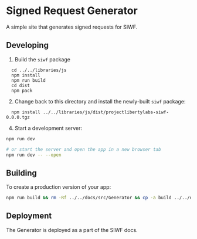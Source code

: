 # Signed Request Generator

A simple site that generates signed requests for SIWF.

## Developing

1. Build the `siwf` package
```shell
  cd ../../libraries/js
  npm install
  npm run build
  cd dist
  npm pack
```
2. Change back to this directory and install the newly-built `siwf` package:
```shell
  npm install ../../libraries/js/dist/projectlibertylabs-siwf-0.0.0.tgz
````
 
4. Start a development server:

```bash
npm run dev

# or start the server and open the app in a new browser tab
npm run dev -- --open
```

## Building

To create a production version of your app:

```bash
npm run build && rm -Rf ../../docs/src/Generator && cp -a build ../../docs/src/Generator
```

## Deployment

The Generator is deployed as a part of the SIWF docs.
